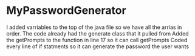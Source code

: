 # MyPasswordGenerator
I added varriables to the top of the java file so we have all the arrias in order. 
The code already had the generate class that it pulled from
Added the getPrompts to the function in line 17 so it can call getPrompts
Coded every line of if statments so it can generate the password the user wants 
